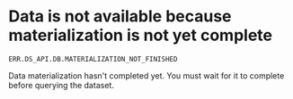 # Data is not available because materialization is not yet complete

`ERR.DS_API.DB.MATERIALIZATION_NOT_FINISHED`

Data materialization hasn't completed yet. You must wait for it to complete
before querying the dataset.
